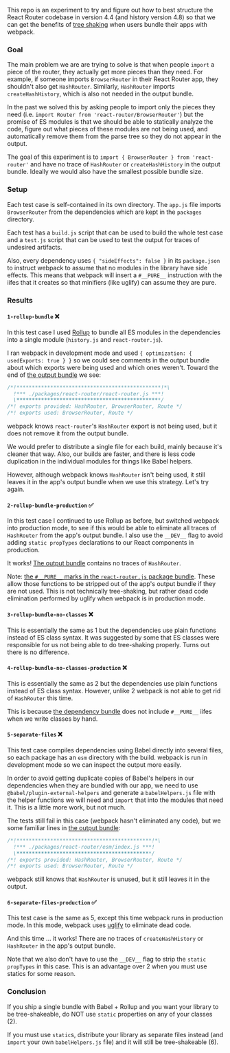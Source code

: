 This repo is an experiment to try and figure out how to best structure the React Router codebase in version 4.4 (and history version 4.8) so that we can get the benefits of [tree shaking](https://webpack.js.org/guides/tree-shaking/) when users bundle their apps with webpack.

### Goal

The main problem we are are trying to solve is that when people `import` a piece of the router, they actually get more pieces than they need. For example, if someone imports `BrowserRouter` in their React Router app, they shouldn't also get `HashRouter`. Similarly, `HashRouter` imports `createHashHistory`, which is also not needed in the output bundle.

In the past we solved this by asking people to import only the pieces they need (i.e. `import Router from 'react-router/BrowserRouter'`) but the promise of ES modules is that we should be able to statically analyze the code, figure out what pieces of these modules are not being used, and automatically remove them from the parse tree so they do not appear in the output.

The goal of this experiment is to `import { BrowserRouter } from 'react-router'` and have no trace of `HashRouter` or `createHashHistory` in the output bundle. Ideally we would also have the smallest possible bundle size.

### Setup

Each test case is self-contained in its own directory. The `app.js` file imports `BrowserRouter` from the dependencies which are kept in the `packages` directory.

Each test has a `build.js` script that can be used to build the whole test case and a `test.js` script that can be used to test the output for traces of undesired artifacts.

Also, every dependency uses `{ "sideEffects": false }` in its `package.json` to instruct webpack to assume that no modules in the library have side effects. This means that webpack will insert a `#__PURE__` instruction with the iifes that it creates so that minifiers (like uglify) can assume they are pure.

### Results

#### `1-rollup-bundle` ❌

In this test case I used [Rollup](https://rollupjs.org/) to bundle all ES modules in the dependencies into a single module (`history.js` and `react-router.js`).

I ran webpack in development mode and used `{ optimization: { usedExports: true } }` so we could see comments in the output bundle about which exports were being used and which ones weren't. Toward the end of [the output bundle](https://github.com/mjackson/tree-shaking/blob/master/1-rollup-bundle/build/main.js) we see:

```js
/*!***********************************************!*\
  !*** ./packages/react-router/react-router.js ***!
  \***********************************************/
/*! exports provided: HashRouter, BrowserRouter, Route */
/*! exports used: BrowserRouter, Route */
```

webpack knows `react-router`'s `HashRouter` export is not being used, but it does not remove it from the output bundle.

We would prefer to distribute a single file for each build, mainly because it's cleaner that way. Also, our builds are faster, and there is less code duplication in the individual modules for things like Babel helpers.

However, although webpack knows `HashRouter` isn't being used, it still leaves it in the app's output bundle when we use this strategy. Let's try again.

#### `2-rollup-bundle-production` ✅

In this test case I continued to use Rollup as before, but switched webpack into production mode, to see if this would be able to eliminate all traces of `HashRouter` from the app's output bundle. I also use the `__DEV__` flag to avoid adding `static propTypes` declarations to our React components in production.

It works! [The output bundle](https://github.com/mjackson/tree-shaking/blob/master/2-rollup-bundle-production/build/main.js) contains no traces of `HashRouter`.

Note: [the `#__PURE__` marks in the `react-router.js` package bundle](https://github.com/mjackson/tree-shaking/blob/master/2-rollup-bundle-production/packages/react-router/react-router.js). These allow those functions to be stripped out of the app's output bundle if they are not used. This is not technically tree-shaking, but rather dead code elimination performed by uglify when webpack is in production mode.

#### `3-rollup-bundle-no-classes` ❌

This is essentially the same as 1 but the dependencies use plain functions instead of ES class syntax. It was suggested by some that ES classes were responsible for us not being able to do tree-shaking properly. Turns out there is no difference.

#### `4-rollup-bundle-no-classes-production` ❌

This is essentially the same as 2 but the dependencies use plain functions instead of ES class syntax. However, unlike 2 webpack is not able to get rid of `HashRouter` this time.

This is because [the dependency bundle](https://github.com/mjackson/tree-shaking/blob/master/4-rollup-bundle-no-classes-production/packages/react-router/react-router.js) does not include `#__PURE__` iifes when we write classes by hand.

#### `5-separate-files` ❌

This test case compiles dependencies using Babel directly into several files, so each package has an `esm` directory with the build. webpack is run in development mode so we can inspect the output more easily.

In order to avoid getting duplicate copies of Babel's helpers in our dependencies when they are bundled with our app, we need to use `@babel/plugin-external-helpers` and generate a `babelHelpers.js` file with the helper functions we will need and `import` that into the modules that need it. This is a little more work, but not much.

The tests still fail in this case (webpack hasn't eliminated any code), but we some familiar lines in [the output bundle](https://github.com/mjackson/tree-shaking/blob/master/3-separate-files/build/main.js):

```js
/*!********************************************!*\
  !*** ./packages/react-router/esm/index.js ***!
  \********************************************/
/*! exports provided: HashRouter, BrowserRouter, Route */
/*! exports used: BrowserRouter, Route */
```

webpack still knows that `HashRouter` is unused, but it still leaves it in the output.

#### `6-separate-files-production` ✅

This test case is the same as 5, except this time webpack runs in production mode. In this mode, webpack uses [uglify](https://github.com/webpack-contrib/uglifyjs-webpack-plugin) to eliminate dead code.

And this time ... it works! There are no traces of `createHashHistory` or `HashRouter` in the app's output bundle.

Note that we also don't have to use the `__DEV__` flag to strip the `static propTypes` in this case. This is an advantage over 2 when you must use statics for some reason.

### Conclusion

If you ship a single bundle with Babel + Rollup and you want your library to be tree-shakeable, do NOT use `static` properties on any of your classes (2).

If you must use `static`s, distribute your library as separate files instead (and `import` your own `babelHelpers.js` file) and it will still be tree-shakeable (6).

